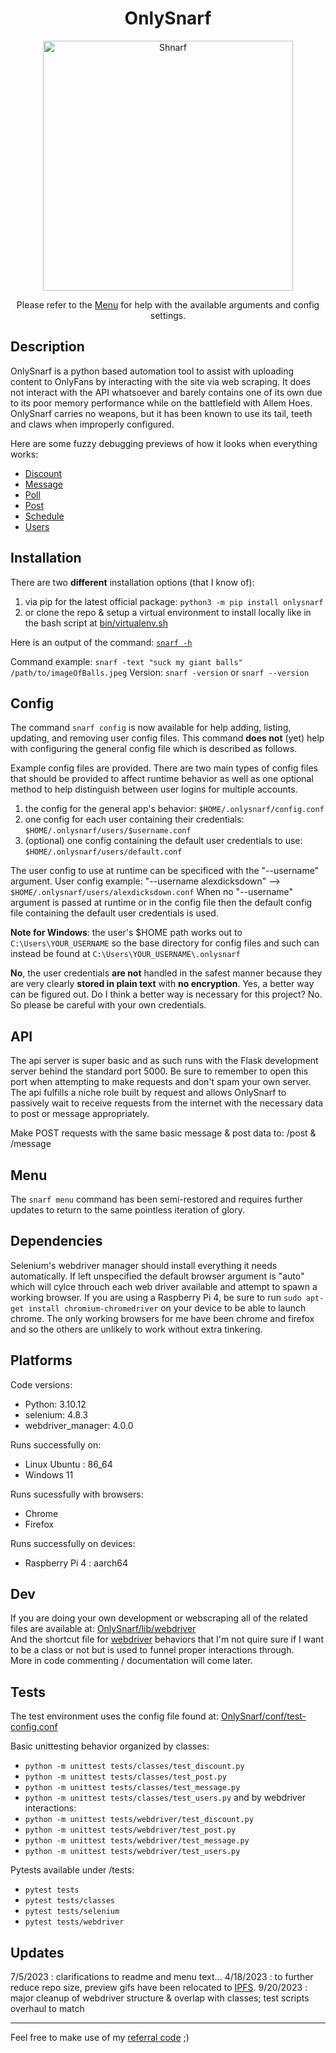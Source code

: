 <h1 align="center">OnlySnarf</h1>
<p align="center"><img src="public/images/snarf-missionary.jpg" alt="Shnarf" width="400"/></p>
<p align="center">Please refer to the <a href="public/docs/menu.md">Menu</a> for help with the available arguments and config settings.</p> 

## Description
OnlySnarf is a python based automation tool to assist with uploading content to OnlyFans by interacting with the site via web scraping. It does not interact with the API whatsoever and barely contains one of its own due to its poor memory performance while on the battlefield with Allem Hoes. OnlySnarf carries no weapons, but it has been known to use its tail, teeth and claws when improperly configured.

Here are some fuzzy debugging previews of how it looks when everything works:
- [Discount](//ipfs.io/ipfs/QmboqfpCeAAbbhqGhPQ8cCscqm7CNH4mxTPR42g8Cg7iLW?filename=discount.gif)
- [Message](//ipfs.io/ipfs/QmXitqxkRuMXb6XnUJw7MHUxLii7UNEXjENc5k4PyfTWfY?filename=message.gif)
- [Poll](//ipfs.io/ipfs/QmNkE4GpBoiQ3tGLLfxtTGS96jJJJixS4qbkx9fxN9GeYC?filename=poll.gif)
- [Post](//ipfs.io/ipfs/QmUBjuLK3yh5v4U9SSPmSG3NAGgYaY6rYoYACGi1smZpJ7?filename=post.gif)
- [Schedule](//ipfs.io/ipfs/QmUd843FXXyMP2eyfkB1d1erZyrKN1hmKchuviruzN8ctD?filename=schedule.gif)
- [Users](//ipfs.io/ipfs/Qmc9zPytgSKx4EK6V1A8DABNeCpMxBybcRs4hNtAMSKDyi?filename=users.gif)

## Installation
There are two **different** installation options (that I know of):
1) via pip for the latest official package: `python3 -m pip install onlysnarf`  
2) or clone the repo & setup a virtual environment to install locally like in the bash script at [bin/virtualenv.sh](/bin/virtualenv.sh) 

Here is an output of the command: [`snarf -h`](/public/docs/help.md/#-h)
  
Command example: `snarf -text "suck my giant balls" /path/to/imageOfBalls.jpeg`
Version: `snarf -version` or `snarf --version`

## Config
The command `snarf config` is now available for help adding, listing, updating, and removing user config files. This command **does not** (yet) help with configuring the general config file which is described as follows.

Example config files are provided. There are two main types of config files that should be provided to affect runtime behavior as well as one optional method to help distinguish between user logins for multiple accounts.
1) the config for the general app's behavior: `$HOME/.onlysnarf/config.conf`
2) one config for each user containing their credentials: `$HOME/.onlysnarf/users/$username.conf`
3) (optional) one config containing the default user credentials to use: `$HOME/.onlysnarf/users/default.conf`

The user config to use at runtime can be specificed with the "--username" argument. 
User config example: "--username alexdicksdown" --> `$HOME/.onlysnarf/users/alexdicksdown.conf`
When no "--username" argument is passed at runtime or in the config file then the default config file containing the default user credentials is used.

**Note for Windows**: the user's $HOME path works out to `C:\Users\YOUR_USERNAME` so the base directory for config files and such can instead be found at `C:\Users\YOUR_USERNAME\.onlysnarf`

**No**, the user credentials **are not** handled in the safest manner because they are very clearly **stored in plain text** with **no encryption**. Yes, a better way can be figured out. Do I think a better way is necessary for this project? No. So please be careful with your own credentials.

## API
The api server is super basic and as such runs with the Flask development server behind the standard port 5000. Be sure to remember to open this port when attempting to make requests and don't spam your own server. The api fulfills a niche role built by request and allows OnlySnarf to passively wait to receive requests from the internet with the necessary data to post or message appropriately.

Make POST requests with the same basic message & post data to: /post   &   /message

## Menu
The `snarf menu` command has been semi-restored and requires further updates to return to the same pointless iteration of glory.

## Dependencies
Selenium's webdriver manager should install everything it needs automatically. If left unspecified the default browser argument is "auto" which will cylce throuch each web driver available and attempt to spawn a working browser. If you are using a Raspberry Pi 4, be sure to run `sudo apt-get install chromium-chromedriver` on your device to be able to launch chrome. The only working browsers for me have been chrome and firefox and so the others are unlikely to work without extra tinkering.

## Platforms
Code versions:
- Python: 3.10.12
- selenium: 4.8.3
- webdriver_manager: 4.0.0

Runs successfully on:
- Linux Ubuntu : 86_64 
- Windows 11

Runs sucessfully with browsers:
- Chrome
- Firefox

Runs successfully on devices:
- Raspberry Pi 4 : aarch64

## Dev
If you are doing your own development or webscraping all of the related files are available at: [OnlySnarf/lib/webdriver](/OnlySnarf/lib/webdriver)  
And the shortcut file for [webdriver](/OnlySnarf/lib/driver.py) behaviors that I'm not quire sure if I want to be a class or not but is used to funnel proper interactions through.  
More in code commenting / documentation will come later.  

## Tests

The test environment uses the config file found at:  [OnlySnarf/conf/test-config.conf](/OnlySnarf/conf/test-config.conf) 

Basic unittesting behavior organized by classes:
- `python -m unittest tests/classes/test_discount.py`
- `python -m unittest tests/classes/test_post.py`
- `python -m unittest tests/classes/test_message.py`
- `python -m unittest tests/classes/test_users.py`
and by webdriver interactions:
- `python -m unittest tests/webdriver/test_discount.py`
- `python -m unittest tests/webdriver/test_post.py`
- `python -m unittest tests/webdriver/test_message.py`
- `python -m unittest tests/webdriver/test_users.py`

Pytests available under /tests:
- `pytest tests`
- `pytest tests/classes`
- `pytest tests/selenium`
- `pytest tests/webdriver`

## Updates
7/5/2023 : clarifications to readme and menu text...
4/18/2023 : to further reduce repo size, preview gifs have been relocated to [IPFS](//ipfs.io/ipfs/QmVpjSy9NXy3VUM474hSDoPSsmsb5WVYkN9WN6N7nFxZuj).
9/20/2023 : major cleanup of webdriver structure & overlap with classes; test scripts overhaul to match

<hr>
Feel free to make use of my <a href="//onlyfans.com/?ref=409408" target="_blank">referral code</a> ;)